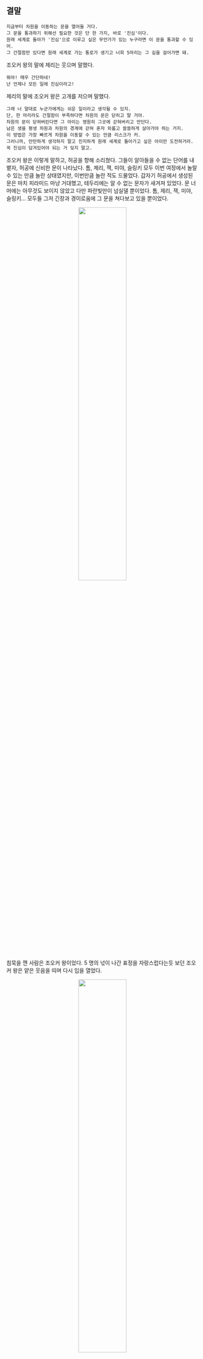 ## 결말

```
지금부터 차원을 이동하는 문을 열어둘 거다. 
그 문을 통과하기 위해선 필요한 것은 단 한 가지, 바로 '진심'이다.  
원래 세계로 돌아가 '진심'으로 이루고 싶은 무언가가 있는 누구라면 이 문을 통과할 수 있어.  
그 간절함만 있다면 원래 세계로 가는 통로가 생기고 너희 5마리는 그 길을 걸어가면 돼.  
```
조오커 왕의 말에 제리는 웃으며 말했다.
```
뭐야! 매우 간단하네!
난 언제나 모든 일에 진심이라고!
```
제리의 말에 조오커 왕은 고개를 저으며 말했다.
```
그래 너 말대로 누군가에게는 쉬운 일이라고 생각될 수 있지.
단, 한 마리라도 간절함이 부족하다면 차원의 문은 닫히고 말 거야. 
차원의 문이 닫혀버린다면 그 아이는 영원히 그곳에 갇혀버리고 만단다.
남은 생을 평생 차원과 차원의 경계에 갇혀 혼자 외롭고 쓸쓸하게 살아가야 하는 거지.
이 방법은 가장 빠르게 차원을 이동할 수 있는 만큼 리스크가 커.
그러니까, 만만하게 생각하지 말고 진지하게 원래 세계로 돌아가고 싶은 아이만 도전하거라. 꼭 진심이 담겨있어야 되는 거 잊지 말고.
```

조오커 왕은 이렇게 말하고, 허공을 향해 소리쳤다.
그들이 알아들을 수 없는 단어를 내뱉자, 허공에 신비한 문이 나타났다.
톰, 제리, 잭, 미야, 슬링키 모두 이번 여정에서 놀랄 수 있는 만큼 놀란 상태였지만, 이번만큼 놀란 적도 드물었다.
갑자기 허공에서 생성된 문은 마치 피라미드 마냥 거대했고, 테두리에는 알 수 없는 문자가 새겨져 있었다.
문 너머에는 아무것도 보이지 않았고 다만 파란빛만이 넘실댈 뿐이었다.
톰, 제리, 잭, 미야, 슬링키... 모두들 그저 긴장과 경이로움에 그 문을 쳐다보고 있을 뿐이었다.

<!-- 차원문 -->
<p align="center">
<img src="https://user-images.githubusercontent.com/74246766/100499627-73b14500-31ae-11eb-8509-6ff85754fb82.png" width="50%" height="50%">

침묵을 깬 사람은 조오커 왕이었다.
5 명의 넋이 나간 표정을 자랑스럽다는듯 보던 조오커 왕은 얕은 웃음을 띠며 다시 입을 열었다.

<!-- 미소를 짓는 조오커 왕 -->
<p align="center"> <img src="https://user-images.githubusercontent.com/74243880/100572828-cd824e00-3319-11eb-9896-f502cc88250b.jpg" width="50%" height="50%">
 
```
자, 누가 먼저 건널 텐가?
진심이 담긴 자 앞장서보거라!
```

모두 분위기에 압도되어 아무 말도 하지 못했다.
만일 실패한다면 다신 돌아갈 수 없으리...
거기에 피해는 자신뿐 아닌 친구들에게까지..
모두에게 불안함이 배가 되었다.


```
...
```
누구하나 섣불리 나서지 못했다.
그러자 제리가 먼저 침묵을 깨고 말을 하였다.

```
다들 갈 마음은 있는 거지?
원래 세계로 가고 싶은 거 맞지?
```

톰은 지금 당장이라도 돌아가고 싶었지만 두려움에 몸이 벌벌 떨리는 것은 어쩔 수가 없었다. 
혹여 차원문이 닫혀서 자신이 되돌아가지 못하거나 혹은 다른 아이들도 이곳에 남겨질까 봐 걱정되었다.
그건 다른 아이들도 마찬가지였다.

```
당연하지.. 하지만..
하지만... 너무 무서운걸...
```
톰은 걱정에 가득 찬 눈으로 말했다.
```
혹시 잘못되어 길이 닫히기라도 한다면...
너희에게까지 피해가 가잖아...
난... 어떻게 해야하지
```

톰의 말을 듣고 제리는 당당히 얘기했다. 

```
그거면 됐어!
난 내 마음에 확신이 있으니 내가 먼저 건널게.
문이 닫히지 않을 테니 얼른 따라 넘어와!
```

제리의 말을 듣고 톰은 생각했다.
톰에게 간절한 것은 바로 '집사들을 만나는 것' 그리고 '제리와 함께 원래 세계로 다시 돌아가는 것'이었다.
톰은 자신을 사랑해 줄 집사를 찾아 떠났지만, 몇 번의 고난과 역경을 헤쳐 나오면서 톰은 깨달았다.
집사들은 항상 자신을 아껴 주었고 자신은 이미 사랑받고 있었다는 것을...

톰은 소중한 친구 제리와 함께 자신의 집으로 돌아가고 싶었다.
이 차원의 문을 열고 길고 험난했던 여정의 마침표를 찍고 싶다는 생각이 간절했다.
이젠 더 이상 누군가를 다치게 하거나, 이별을 경험하고 싶지 않았다.

<!-- 함께 건너자고 제안하는 제리 -->
<p align="center"><img src="https://user-images.githubusercontent.com/74192997/100516365-bd0d8e80-31c6-11eb-9b2b-817dbf9b907f.jpg" width="50%" height="50%">

```
함께 건너자 톰.
우린 언제나 함께였잖아.
```

사실 제리도 불안했다. 하지만 자신의 마음에는 확신이 있었고 톰과 함께라면 무엇이든 할 수 있을 거란 믿음이 솟아났다.
불안해도 결국 이 모든 것은 톰과 제리가 함께했기 때문에 가능했던 것이라고 제리는 생각했다.
제리 역시 소중한 친구와 원래 세계로 돌아가고 싶은 마음이 간절했다.

```
그래. 같이 가자.
조오커 왕 감사합니다! 
```

톰과 제리는 떨리는 마음으로 심호흡을 한번 하고, 자신들의 간절함을 믿고 차원의 문을 건넜다.
톰과 제리의 간절함을 느낀 것인지 차원의 문은 닫히지 않았다.

```
오호, 저 친구들의 진심이 통했나 보구나.
다음에는 누가 건널 것이냐?
```

잭은 생각했다.
지금이야말로 자신의 진심을 미야에게 전달하고 보여줄 좋은 기회라는 것을...
그리고 이 기회를 놓치고 싶지 않다는 것을.

```
미야.. 우리 함께 건너지 않을래?
나는 너에게 진심으로 사과하고 싶어.
이걸 증명할 수 있는 유일한 방법은 저 문을 안전하게 통과하는 것이겠지..
내 진심이 너에게 전해지는 그 순간을 너와 함께하고 싶어.
```

잭은 떨리는 눈동자와 목소리로 미야에게 진심을 전달했다.
그 진심을 느낀 것인지 미야의 마음은 벅차올랐다.
그녀도 잭과 같은 마음이었기 때문이다.

<!--서로를 바라보는 잭과 미야-->
<p align="center"><img src="https://user-images.githubusercontent.com/74310760/100582911-50f96a80-332d-11eb-8119-527e1a5e9868.png" width="50%" height="50%">

잭의 말을 들은 조오커 왕도 잭의 진심을 듣고 흐뭇해하며 말했다.
```
그대의 마음도 참으로 진실한 것 같군!
이런 마음이라면 안심하고 문을 건널 수 있을 거야.
자 거기 고양이 아가씨 이 사내의 진심을 받아 주는 게 어떤가?
같이 문을 넘어가겠어?
```
 
 미야가 확신에 가득 찬 목소리로 말했다.
 
```
네! 물론이죠!
고마워, 잭. 용기를 내 진심을 말해주어서. 
그래. 우리 함께 문을 건너서 원래 세계로 돌아가자. 그리고 평생 함께하자!
```

**이 시각 제리와 함께 차원문을 탄 톰,** 

톰은 눈앞이 처음 대장 바퀴에게 설명을 듣고 넘어왔을 때처럼 아득해지는 것을 느꼈다.
이윽고 톰은 정신을 잃고, 처음 노을 너머 세계에 넘어올 때 봤던 긴 유리 터널에 혼자 남겨진 채로 깨어났다.
주위의 파란 불빛들은 빨려 들어갈 것만 같이 빠르게 움직였고 뛰어들고 싶을 만큼 아름다웠다. 
순간적으로 제정신을 찾은 톰은 파란 통로를 훑어보며 제리를 찾았다. 

<!-- 유리 터널에 혼자 남겨진 채로 깨어난 톰의 모습 -->
<p align="center"><img src="https://user-images.githubusercontent.com/74279917/100535462-87b38000-325c-11eb-9455-016dea160ab4.PNG" width="50%" height="50%">

```
으음...
헉! 뭐야! 제리! 어디 갔어! 제리!
설마 제리는 통과하지 못한 건가!! 안돼!!
```
소중한 친구를 또 잃게 된 줄 알았던 톰은 충격에 빠졌다. 쥐똥같은 눈물이 나왔다.
```
홀홀. 그런 게 아니란다 진정하거라 아가.
```

<!--차원의 문을 통과한 텀 앞에 나타난 할머니 -->
<p align="center"><img src="https://user-images.githubusercontent.com/74243880/100566260-ef270980-3308-11eb-8321-d319cdfc8f90.jpg" width="50%" height="50%">


톰의 뒤에서 귀에 익은 목소리가 들렸다.
톰이 화들짝 놀라 뒤를 돌아보자 톰에게 처음 복주머니를 걸어주었던 그 할머니가 평온한 얼굴로 서 계셨다.

```
허걱, 할머니! 여긴 어떻게 오신 거죠! 그보다 제리는요!
```
할머니는 애틋하다는 듯이 톰을 바라보며 걱정하지 말라고 말했다.
```
걱정하지 말아라. 네가 저 문을 열고 나가면 다시 제리와 함께 원래 세상에서 깨어나게 될 거야.
이젠 친구부터 걱정하다니 너희 사이가 더욱 돈독해졌나 보구나.
```
안도의 한숨을 내쉬며 톰이 대답했다.
```
휴 정말 다행이에요. 맞아요, 제리를 처음 다시 만났을 땐 반가운 감정이 제일 컸지만
이젠 제리는 그 무엇과도 바꿀 수 없는 소중한 친구예요.
다시는 제리를 잃지 않을 겁니다!
```
할머니는 그런 톰을 기특한 얼굴로 톰의 눈물을 닦아주며 말했다.
```
홀홀. 좋은 마음가짐이구나. 그럼 너의 주인들에 관한 생각은 이젠 어떠하니.
```

톰은 잠시 고개를 푹 숙였다, 의기소침한 얼굴로 대답했다.

<!-- 의기소침한 톰 -->
<p align="center">
<img src="https://user-images.githubusercontent.com/74254652/100537102-e252d900-3268-11eb-999f-b4a85658c1d0.png" width="50%" height="50%">

```
항상 곁에 있던 집사들이 너무 익숙해져서 제가 그 소중함을 잊었던 것 같아요.
저를 길거리 생활에서 구해준 것도, 평화로운 생활을 할 수 있게 해줬던 것도 집사들인데,
이기적으로 저만 생각하고 제 욕심대로만 살고 싶어 한 것 같아요.
```

할머니는 흐뭇한 표정으로 톰 앞에 쭈그려 앉아 톰을 지긋이 바라보며 말했다.

```
그럼 그럼. 인생의 소중한 교훈을 깨우쳤구나. 하고 싶은 것을 마음대로 하는 자유엔 언제나 책임이 따른단다.
소중하고 익숙한 것들엔 지루함이 따라오기 마련이지.
소중한 것들을 지루하다고 내팽개치면, 그 소중함의 크기를 뒤늦게야 후회하게 될 거야.
그걸 잘 느끼고 온 것 같아서 기쁘구나! 홀홀.
여행은 즐거웠니?
```
어느덧 자신의 상처가 사라진 것을 깨달은 톰이 말했다.
```
네! 물론 여행이 정말 힘들었고, 소중한 사람들이 많이 다치기도 했지만...
엇..? 이마에 제 상처가 사라졌어요!
```

```
모든 상처는 아물기 마련이란다. 아무는 시간이 다를 뿐이야.
너희 주인들도 너를 잠깐이나마 잃고 나서 너의 소중함을 다시 깨달았을 거야.
물론 너도 마찬가지고.
다만 이렇게 다시 일상으로 돌아간다고 해서 오늘의 기억을 잊으면 안 된단다.
상처는 아프지만, 그 상처를 보고 다시 다치지 않도록 해주는 게 그것의 역할인 게야.
오늘 네가 배운 소중한 교훈과 경험을 잊지 말고 살라는 뜻으로, 너에게도 흉터를 하나 남겨주마.
```


말이 끝나고 톰의 발바닥에 따끔한 기분이 들었다.
톰이 발바닥을 확인하자, 작은 구슬 모양의 문양이 새겨져 있었다.

<!-- 톰 발바닥의 구슬 문양 -->
<p align="center">
<img src="https://user-images.githubusercontent.com/74192997/100517503-41174480-31ce-11eb-8990-d0fd5c16eb7b.jpg" width="50%" height="50%">

```
제 발바닥에 문양이 생겼어요! 엇 그러고 보니 이 문양, 노을 너머 세계로 넘어오는 구슬에 있었던 것 같은데...
그보다 할머니는 어떻게 이런 걸 하시는 거죠? 여기엔 어떻게 계시ㄴ...
```

톰은 순간 놀라 눈이 땡그래졌다.

<!-- 톰이 놀라는 장면 -->
<p align="center">
<img src="https://user-images.githubusercontent.com/74240237/100572174-38cb2080-3318-11eb-82ec-fa7de4d1f3db.png" width="50%" height="50%">

```
홀홀. 이제야 눈치를 챈 거냐 아가?
그래 내가 바로 노을 너머 세계에서 소원을 이뤄준다는 마법사란다.
다만 나는 공짜로 소원을 들어주진 않아. 마법처럼 뿅 하고 얻은 소원은 소중히 생각하지 않지.
너의 소원은 다시 좋은 집사들과 행복한 생활을 하는 거였지.
나는 그런 소원이 이루어질 수 있도록 여정을 계획해 주는 것일 뿐이란다.
너희의 여정에서 보여준 모습이, 너희 스스로 소원을 이루도록 해준 게야.
이젠 집사들 곁으로 돌아가서 오늘을 잊지 말고 행복한 사람들과 행복하게 삶을 보내거라.
```

톰의 눈가에 그렁그렁 눈물이 맺혔다.
노을 너머 세계에서의 추억과 기억들이 떠올라서일까, 집사들 곁으로 돌아갈 수 있다는 생각에서였을까.
톰은 격하게 고개를 끄덕였다.

```
이제 헤어질 시간이구나. 이젠 다시 나를 볼 수 없을 게야.
살아가며 힘든 일이나 넘어서야 할 고난이 생기면, 마법사에게 소원을 비는 것이 아닌
네 곁에 있는 소중한 사람들과 함께 헤쳐나가거라.
그럼 작별이다. 홀홀.
잘 지내거라 아가.
```

할머니가 말을 마치자마자 갑자기 통로의 원래 세계로 가는 문이 열리며, 톰의 몸이 끌려들어 간다.
파란 아름다운 불빛들 사이로 톰의 몸이 빨려들어갔다. 
```
감사합니다. 할머님!! 할머니도 행복하세요!!
```
<!-- 할머니와 작별인사 하는 톰 -->
<p align="center">
<img src="https://user-images.githubusercontent.com/60423885/100548562-9deb2b80-32b0-11eb-8f75-5645ae73c192.jpeg" width="50%" height="50%">

톰은 이윽고 충격과 함께 정신을 잃었다.
톰이 눈을 떴을 땐 제리와 노을 너머 세계로 갔던 그 골목길에, 제리의 손을 잡고 누워있는 자신을 발견했다.

```
제리... 제리!! 일어나봐!!
```

톰은 벌떡 일어나 제리를 흔들어 깨웠다. 
하지만 제리는 일어나지 못했다.
```
충격이 너무 심했나?
일어나질 못하네.
어쩔 수 없지..
```
톰은 미안한 마음으로 제리의 뺨을 약하게 때렸다.

```
음... 톰? 무슨 일이야... 아주 달콤한 꿈을 꾸고 있었다고.
```
```
우리 돌아왔어! 돌아왔다구!
```

제리는 주변을 둘러보고 다시 톰을 쳐다보았다. 톰과 제리는 서로를 향해 미소를 지었다. 
그들은 그들의 최종 목적지를 서로 말을 하지 않아도 알고 있었다.

```
이제... 갈까? 우리가 있어야 할 곳.
```

제리는 톰의 말에 끄덕이며 말했다.

```
그래, 톰!
```

그들은 터벅터벅 그들이 돌아가야 할 곳으로 걸어가기 시작했다.
그리고 그들이 누워있던 자리에는 반짝반짝한 고양이의 발자국이 남아있었다.
<!-- 집으로 돌아가는 톰과 제리와 남은 발바닥 자국 -->
<p align="center"><img src="https://user-images.githubusercontent.com/74340048/100541291-3ae49f00-3286-11eb-9b33-c7cbf5ce547b.jpg" width="50%" height="50%">
 
톰과 제리는 집으로 가는 길에 이런저런 얘기를 했다. 그동안 있었던 일, 그 사이에 바뀐 길거리, 친구들... 
톰은 집사들을 다시 볼 수 있다는 생각에 설레기도 하면서 긴장되기도 했다. 마치 집사들이 처음에 톰을 집으로 데려왔을 때와 같은 기분이었다.                                 
그렇게 제리와 함께 집 앞에 도착했다. 그 순간 톰은 너무나 기뻤지만 한편으로는 가족들이 정말 자신을 기다리고 있을지 걱정도 조금 되었다. 
망설이는듯한 톰을 본 제리는 말했다.

```
톰, 걱정하지 말고 어서 문을 두드려봐! 분명 가족들은 널 기다리고 있을거야.
```

제리의 말을 들은 톰은 용기 내서 집 앞에서 '야옹'하고 소리를 냈다.
엄마 집사가 황급히 문을 열었다.

```
어머, 톰!!! 어디 갔었어..!
톰, 너를 찾으려고 이곳 저곳 안돌아다닌 곳이 없어..
너를 찾기 위해 우리가 전단지도 붙이고 얼마나 많은 노력을 했는데...
이렇게 돌아와줘서 고마워, 무사해서 다행이야 톰..
```
엄마 집사는 놀람과 그리움이 담긴 눈빛으로 말했다.
소리를 듣고 첫째 딸 집사가 뛰쳐나왔다.
```
톰? 톰이 돌아왔어?
```
어떻게 지내다 온 건지, 흙먼지투성이가 돼선 멀뚱멀뚱 서 있는 톰의 모습에 웃음이 났다.
그러다 금세 첫째 딸 집사의 눈이 촉촉해졌다.
```
얼마나 찾았다고..
빨리 이리 와, 배고프겠다. 밥 먹자, 너가 좋아하던 간식들도 왕창줄게. 
```
```
근데 이 쥐는 뭐니??
```

제리를 본 적이 없던 엄마 집사는 제리를 몰래 들어오려던 길거리 생쥐인 줄 알고 내쫓으려 하였다.

```
어서 나가!
```

톰은 집사 가족들이 제리를 모른다는 사실을 망각하고 있었다.
제리와 같이 집을 들어가고 싶다는 것을 어필하기 위해 필사적으로 발을 내밀며
제리 앞을 지켰다.
그걸 지켜보던 첫째 딸 집사는 톰의 의도를 눈치채고 말했다.
```
엄마, 그 생쥐 톰 친구인 것 같은데 들여보내요!!
```
결국 톰과 제리는 집으로 들어갈 수 있었다.
```
집사들은 정말로 나를 기다리고 있었구나..
```
오랜만에 느껴본 가족의 소중함이었다.
 

**톰과 제리가 무사히 돌아간 뒤,** 
미야와 함께 문을 통과한 잭 또한 마법사 할머니를 마주쳤다. 

```
홀홀 너도 앞선 톰과 제리같이 테스트를 통과한 모양이구나.
잭은 어떤 교훈을 얻었니?
```
```
할머니는 그때 나와 미야에게 구슬을 준 그 할머니..??
```
잭은 깜짝 놀라며 할머니를 쳐다보았다.
```
그래 내가 너와 미야에게 노을 너머의 세계로 올 수 있게 했지.
하지만 긴 모험 끝에 지쳐 헤어진 너네를 두고 보는 게 마음에 걸렸단다.
매우 안타까웠지만 내가 할 수 있는 거라곤 기다리는 것뿐이었지.
```
한숨을 쉬며 할머니가 말했다. 그리고 곧 안심한 듯한 표정을 짓는다.
```
걱정해 주셔서 감사해요. 
힘든 시간을 겪었지만, 저와 미야는 서로의 진심을 깨닫고 더욱 사랑하게 됐어요!
```
잭은 할머니에게 고마워하며 자신이 깨달은 바를 말했다.
```
네, 맞아요. 저와 잭은 서로에게 상처를 받고 떨어진 적도 있었지만 이제는 달라요.
예전처럼 서로를 믿고 의지하고 사랑해요!
```
미야 또한 할머니에게 감사를 표했다.
```
너희들이 서로의 진심을 깨달은 것 같아 기쁘구나.
어서 원래의 세계로 돌아가렴. 여기에 더 머물러봤자 좋을 것이 없을 것 같구나.
멀리서 지켜보며 응원하마. 홀홀.
```
```
감사합니다 할머님!
앞으로는 서로를 배신하지 않고 잘 살게요!
```
잭과 미야는 톰과 제리와 같이 원래의 세계로 가는 문이 갑자기 열리며 스르륵 눈이 감겼다.
이윽고 먼저 깨어난 잭이 미야를 일으키며 깨웠고, 둘은 서로의 진심을 확인하고 기뻐했다.


```
미야... 다시 한번 사과할게. 
난 너에게 항상 진심이었어. 기회를 줘서 고마워.
```
```
아니야 잭. 나도 미안해 우리 이제 잘 살아보자!
```
원래 세계로 돌아온 잭과 미야는 다시 한번 서로의 사랑을 확인하며 그들의 옛 보금자리로 돌아갔다. 


한편, 톰과 제리, 잭과 미야가 문을 통과한 뒤 닫히지 않는 차원의 문을 보고 슬링키는 걱정이 되었다.

```
고양이 녀석들과 쥐는 잘 통과했나 보군..
에잉 쯧. 나만 남겨졌네..
그래도 다행이야 문이 닫히지 않고 아무도 갇히지 않아서..
```
슬링키는 남겨진 자신의 모습을 한탄스러웠지만, 먼저 통과한 이들이 무사하자 안도감이 들었다.
하지만 자신의 진심이 통할까 확신이 서지 않았던 슬링키는 시간이 걸리더라도 돌아가는 길을 택했다.

```
앞선 놈들은 자신의 짝과 건넜지만, 나는 혼자 건너야 해.
자신이 없으니 그냥 돌아가겠어.
조오커 왕 차원의 문을 닫아도 되네.
```
마지막으로 남은 녀석이 가지 않겠다고 하자 조오커왕은 놀랬다.
```
아니, 큰 고비를 넘기고 너 혼자 남았는데 왜 지나가지 않겠다는 말이냐.
```
```
저들을 좋아하고 원래 세계로 돌아가고 싶지만,
만약에 갇히게 되면 난 홀로 지내야 하잖아, 그럴 바엔 시간이 걸리더라도 돌아가겠어!
```
슬링키의 말을 들은 조오커왕은 깊은 고민에 빠졌다.
오 분 뒤, 조오커 왕은 큰 결심을 한 듯 슬링키에게 용기를 줬다.
```
자네를 특별히 응원하고 싶은 건 아니지만, 자네는 꽤 진심이야.
차원의 문이 닫히지 않은 걸 보고, 자신이 아닌 앞선 아이들을 먼저 생각했잖아?
그건 자네가 이미 저들에게 정이 많이 들었다는 말이지.
어때, 통과해 보겠나?
```
차원의 문을 직접 열어준 조오커 왕이 저렇게 말하니 슬링키는 자신의 진심을 믿기 시작했다.
슬링키는 곧 결심을 한 듯 차원의 문으로 뛰어 들어갔다.

슬링키까지 모두 떠난 노을 너머의 세계, 조오커 왕은 그들을 모두 보내고 잠시 문을 바라보았다.
```
후.. 문이 닫히지 않은걸 보니 방금의 개까지 모두 무사히 제자리로 돌아간 것 같군!
그대들의 진심에 경의를 표하지.
그 아름다운 마음과 진심 앞으로도 변함이 없길 바라네.
```
조오커 왕은 혼잣말을 마치고 곧 차원의 문을 닫았다.
```
오랜만에 문을 열었더니 피곤하군 들어가서 쉬어야겠어~
```

그리고 슬링키는 할머니를 만나 교훈을 들은 뒤 원래의 세계로 무사히 도착할 수 있었다.

```
정말 착한 친구들이었구만, 그래...
```
할머니는 서서히 닫히는 차원의 문을 보면서 애틋하게 말했다.

그렇게 톰의 가출 사건이 하루만에 마무리 되었다.
노을 너머의 세계와 원래 세계의 시간 흐름이 달랐기 때문에 하루가 채 지나지 않은 것이다.
드디어 톰, 제리, 미야, 잭 그리고 슬링키의 모험이 마침표를 찍었다.
다음날이 시작되는 것을 알리듯 떠오르는 태양을 뒤로한 채 모두 피곤한 몸을 이끌고 자신의 보금자리로 돌아갔다.
참 길었던 하루라고 생각하며 모두 행복한 미소를 지으며 잠이 들었다.
그렇게 누군가에겐 특별한, 누군가에겐 평범한 하루가 흘러갔다...


**몇 개월 후, 2020년 겨울,** 창밖의 세상은 새하얗게 변했다.
길가에는 눈들이 수북이 내려앉았고, 사람들이 눈을 밟을 때마다 '뽀드득' 소리가 났다.
길가엔 연말을 맞아 캐롤이 울려 퍼지고, 온갖 화려한 트리와 장식이 걸려있다.

예전의 톰은 눈 오는 날을 별로 좋아하지 않았다. 
어린 집사가 왜 첫눈 오는 날을 달력에 표시까지 하며 기다리는지 이해가 안 됐다. 한편으로는 혀를 끌끌 찼다.

<!-- 첫눈 온 날이 표시된 달력을 보며 혀를 차는 톰 -->
<p align="center"><img src="https://user-images.githubusercontent.com/74192997/100519039-b9830300-31d8-11eb-8f14-cf3232cde47c.jpg" width="50%" height="50%">

```
대체 차갑고 미끄러운 눈을 왜 좋아하는 거지?
황금 같은 주말 아침부터 나가서 놀다니...
```

톰은 집사가 나간 거리를 창밖으로 내다보았다.
서로에게 눈을 던지고 노는 아이들, 눈길에 미끄러진 친구를 깔깔 웃으며 놀리는 학생들을 보면 인간의 마음이 이해되는 것 같기도 했다. 
톰은 눈이 세상을 하얀 도화지로 만든다고 생각했다. 톰은 머릿속으로 그 하얀 도화지 위를 뛰어다니는 인간들과 자신의 모습을 그렸다. 
상상만 해도 행복한 것인지 톰의 얼굴에는 웃음이 가득했다. 기분 좋은 상상을 끝낸 뒤 톰은 다시 창밖의 사람들을 바라보았다. 

```
다들 행복해 보여.
```

내리는 눈을 맞으며 사람들을 행복해 보였다. 그리고 톰도 이제 그 행복이 무엇인지 알았다.
그동안 많은 일을 겪은 톰은 현재 자신에게 주어진 것들이 매우 고맙다는 것을 느꼈다.
집사들의 무관심으로 인한 일탈은 매우 고달프고 힘들었지만, 사실 집사들은 자신을 잘 챙겨주고 항상 생각하고 있다는 것을 깨달은 것이다.
그리고 소중한 친구와의 우정도 돈독히 쌓았다.

```
근데 눈이 진짜 많이 왔네.
```
그렇게 소복이 내린 눈은 온 세상을 감싸 안았다.
상처받았던 이들에게 위안을, 잊고 싶었던 기억엔 마침표를, 사랑하는 사람들에겐 즐거운 시간을 선물한다.
거리를 내려다보니 적막했던 거리는 따듯한 눈으로 감싸져 포근해 보인다. 
평소와 달리 하하 호호 마을 사람들의 이야기 소리로 채워진 거리. 
반짝이는 트리의 전구와 전구 옆 빨간 양말의 징글벨 합창은 귓바퀴에서 계속 맴돌며 톰을 신나게 했다.
오늘은 평소와 다르게 뭔가 색다른 하루가 시작되는 듯하다. 사실, 요즘 톰에겐 하루하루가 색다르고 소중했다.
따뜻한 방바닥, 포근한 쿠션, 반짝거리는 불빛.

<!-- 크리스마스 장식 -->
<p align="center">
<img src="https://images.iskysoft.com/images/christmas-2015/images/christmas-wallpapers-05.png" width="50%" height="50%">

거실 한편에 크리스마스트리가 반짝거리고 있었고, 톰은 호기심에 트리에 걸린 장식을 툭툭 친다.
트리에 걸린 장식이 흔들렸고, 톰은 눈을 반짝이며 흔들리는 장식을 바라본다.
톰의 집사들은 그런 톰을 따뜻한 눈빛으로 보며 웃음을 짓는다.
그러다 톰을 안아 들고 소파에 앉아 살며시 쓰다듬는다.
벽난로에서 전해지는 따뜻한 온도, 그리고 부드러운 손길에 톰은 슬며시 눈이 무거워진다.
너무나 편안하고 평화로웠다.
모든 것이 원래대로 돌아간 듯 보였다. 아니 원래보다 더욱 가득 차 보인다.

<!-- 소파에 앉아있는 고양이 -->
<p align="center">
<img src="https://user-images.githubusercontent.com/74239275/100250145-b097f480-2f80-11eb-8978-783565a47a63.jpg" width="50%" height="50%">

톰과의 사소한 일상이 소중한 것은 집사에게도 마찬가지였다.
톰이 오랜 시간 집을 떠나 있는 동안 많은 후회와 반성을 했었다.
처음 톰이 사라진 걸 알았을 때 심장이 발끝으로 내려앉는 기분이었다.
심지어 언제 집을 나간 지도 모르는 스스로가 한심하기까지 했다.
그 후, 톰의 행방을 이웃들에게 묻고 다녔지만 큰 수확은 없었다.
톰을 찾는 전단지를 돌리며 그들은 다시 생각하게 되었다.
톰에게 너무 소홀했었다고. 그리고 톰이 돌아온다면 다시는 톰의 소중함을 잊지 않겠다고.
톰 또한 가족이라는 것을 뼈저리게 실감하는 순간이었다.
다행히 톰은 친구 제리와 함께 집에 돌아와 주었고 예전처럼 톰과 평범한 일상을 보낼 수 있어 모두가 더할 나위 없이 행복하다.

<!-- 톰 앞에 놓인 따뜻한 우유 -->
<p align="center">
<img src="https://user-images.githubusercontent.com/63641939/100498587-9d666e00-31a6-11eb-85c7-6b9d6a01417f.jpg" width="50%" height="50%">

톰 앞으로 놓이는 따뜻한 우유. 
이 우유는 톰과 집사 모두에게 특별하다. 
자매 집사들이 고생했을 톰을 위해 서로의 용돈을 모아 산 고양이용 우유이기 때문이다.
톰의 일탈 전에는 우유는 고사하고 물조차도 깜빡 잊어먹던 집사였지만, 이제는 톰을 위해 자신의 용돈도 덥석 낼 수 있게 되었다.
그런 집사들의 변화가 톰에게는 꽤 만족스러웠다. 가족으로 인정받는 기분이었다.
이제 모두 톰에게 따듯하고 애정을 담아 이야기한다.
다 같이 포근한, 가족 같은 분위기란 이런 것인가 하고 느낀 톰이다.

```
톰! 이제 우리 영원히 같이 있자!
```

자매 집사의 말에 톰은 고양이 얼굴로 선하게 미소를 지었다.
톰의 미소를 알아차린 듯 자매 집사도 방긋 웃으며 톰을 쓰다듬어 주었다. 
만족스럽다는 듯 집사를 향해 몸을 더욱 웅크렸다.
평소보다 더 따듯한 손길.
톰은 연기가 몽글몽글 올라가다 종래엔 사라지는 광경을 관찰하며 우유가 식기를 기다렸다.
기분 좋은 고소한 향기가 톰의 콧속으로 들어왔다.
연기가 사라지듯 톰의 근심 걱정도 없어지는 것 같았다.
톰은 무언가 후련한 표정으로 조금 식은 우유에 입을 댔다.

<!--우유를 먹는 톰 -->
<p align="center">
<img src="https://user-images.githubusercontent.com/74254652/100442073-cc1f0e80-30ea-11eb-9c63-a87909aa6e5b.png" width="50%" height="50%">

```
음... 오랜만에 마시니까 역시 맛있어! 따뜻한 우유가 최고야...!
역시 집 나가면 고양이 고생이라니까 집이 최고야...
```

우유를 음미하면서 톰은 정말 행복하다고 생각했다.
우유는 언제나 그랬듯이 맛있었다.
하지만 많은 경험을 통해 톰은 성장하였다. 우유는 똑같이 맛있지만, 전보다 더욱 특별하게 느껴지는 맛이었다.
톰은 또 다른 음식이 생각났다. 바로 참치캔이다.
오랜만에 자신이 좋아했던 우유를 음미한 톰은 가장 좋아하는 음식인 참치캔도 먹고 싶어졌다.
밖에서 생활할 때 제일 그리워하던 참치캔이었다.

<!-- 참치캔을 생각하는 고양이 톰 -->
<p align="center">
<img src="https://user-images.githubusercontent.com/74491255/100370521-c1606d00-3049-11eb-94a3-61152b5e90f3.png" width="50%" height="50%">

```
집사 그 참치캔은.. 없나..? 못 먹은 지 꽤 된 것 같은데...
```

톰은 집안을 이리저리 둘러보며 참치캔이 있을 만한 곳을 찾아보았다. 
참치캔을 찾아 선반 아래로 향했다. 
그곳엔 아무것도 없었다. 
이번엔 부엌으로 갔다. 
부엌에 조리대 밑 서랍에는 무언가 있을 듯하였다.
누르면 덜컥 열리는 조리대를 향해 힘껏 밀었다.
그곳엔 양념통만이 가득했다.
보이지 않는 참치캔에 집사 근처를 돌면서 참치캔을 먹고 싶단 신호를 보냈다.
그에 막내 집사는 아쉬운 표정을 지으며 말했다.

```
톰... 참치캔이 먹고 싶은 거야? 
넌 참치캔이 먹고 싶을 때마다 내 다리 근처에서 맴돌았지...
내가 매번 너에게 참치캔을 주는 담당이었으니까.
미안... 이번에 언니랑 고양이용 우유 산다고 용돈을 다 써버렸어..!
꼭 다음 달엔 정말 맛있는 참치캔을 사줄게!!! 
```

참치캔이 다 떨어져 조금은 아쉬웠지만, 막내 집사의 약속과 따뜻한 말에 톰의 마음은 따뜻해졌다. 
우유만으로도 만족했어, 내게 약속해 줘서 고맙다는 마음을 전하기 위해 톰은 막내 집사의 다리에 머리를 비볐다.
긴 여정을 다녀오는 동안 톰은 제대로 된 식사를 즐기지 못하였다.
집에서 편하게 식사를 해결할 때에는 일상이 마냥 지루하기만 하였다.
하지만 바깥세상을 구경하고 여러 친구를 만나고 오니 이런 일상도 소중하다는 것을 깨달았다.
가족과 함께하는 시간이 가장 따뜻했다.

톰은 따뜻한 우유를 즐기며 몸이 노곤해지는 것을 즐기고 있다.
일탈부터 노을 너머 세계의 여정까지 모든 것이 먼 과거같이 느껴졌다. 
아니, 남의 일 같이 느껴졌다는 표현이 더 맞을 수도 있겠다.

<!-- 따뜻한 우유 -->
<p align="center"><img src="https://cdn.pixabay.com/photo/2017/08/06/17/41/milk-2594538_960_720.jpg" width="50%" height="50%">

집사들은 제리에게도 먹이를 챙겨주었다.
톰이 제리와 함께 집에 돌아온 날부터 제리도 한 가족이나 다름없었다. 
밖에 잘 돌아다니긴 하지만 배가 고프거나 날이 어두워지면 언제나 집으로 돌아왔다.
가족들은 그런 제리에게 맛있는 먹이를 챙겨주고 따뜻한 잠자리를 제공해 주었다. 
제리 역시 그런 가족들에게 너무 고마웠고, 무엇보다 톰과 계속해서 가까이 제일 친한 사이로 지낼 수 있다는 것이 기뻤다. 
그렇게 노을 세계에 다녀온 후 톰과 제리의 일상은 잔잔한 호수처럼 평화로웠다. 

<!-- 평화롭게 휴식을 취하는 톰 사진 -->
<p align="center"><img src="https://user-images.githubusercontent.com/74243243/100491236-5ad07180-3165-11eb-8882-1ed31a583fa1.jpg" width="50%" height="50%">

집사는 일터에 휴가를 냈는지 부쩍 톰이랑 있는 시간이 늘었다.
전에는 자주 들을 수 없던 톰의 이름을 부르는 소리도 자주 들려왔고, 톰이 그루밍하는 횟수가 눈에 띄게 줄 정도로 빗질도 자주 해주었다.

<!-- 톰과 놀아주는 집사의 모습 -->
<p align="center"><img src="https://cdn.pixabay.com/photo/2017/11/11/17/48/animals-2939754_960_720.jpg" width="50%" height="50%">

```
뭔가 다시 옛날로 돌아간 것 같아서 좋아... 지금, 이 순간이 영원했으면 좋겠다...
```

행복해 보이는 톰의 눈에 택배 상자들이 들어왔다.
톰은 상자들 가까이 가 집사를 보면서 상자를 툭툭 쳤다.

```
톰!! 너 어떻게 알았어??
이거 다 네 거야!!!
이번 크리스마스 선물은 옷인데 네가 입으면 엄청 이쁠걸!!!!
```

그제야 박스의 표면에 그려진 고양이용 옷들이 보였다.

<!-- 박스의 표면에 그려진 고양이용 옷 -->
<p align="center"><img src="https://user-images.githubusercontent.com/74303668/100537565-f3054e00-326c-11eb-81c6-059498fb24bf.jpg" width="50%" height="50%">

```
아... 안돼!!! 

선물이라고 하더니..!
```
톰은 뭔가를 입는 것을 좋아하지 않았다.
예전에 길고양이 생활을 해왔기 때문일까, 몸 위에 무언가 걸치는 것이 너무 어색했다.
하지만, 집사는 톰에게 예쁜 옷을 입히는 것을 좋아했다.
톰은 집사가 옷을 사 올 때마다 싫어하는 티를 냈지만, 집사는 아랑곳하지 않고 톰에게 옷을 입히곤 했다.
집사는 가위를 가져와 상자 위의 테이프를 뜯기 시작했다.
```
조금만 기다려~. 금방 옷 입혀줄게.
```

톰은 숨을 곳을 찾기 위해 머리를 굴리기 시작했다.
```
거기면 될 거야!
```
톰은 집사의 침대 밑을 향해 달렸다.

<!-- 집사의 침대 밑을 향해 달리는 톰 -->
<p align="center"><img src="https://user-images.githubusercontent.com/74303668/100544126-f7466100-3296-11eb-9532-1c6dd33afa6f.jpg" width="50%" height="50%">

도망치는 톰을 보며 집사가 톰을 불렀다.
```
톰 어디 가는 거야!

옷 입어봐야지!!!
```
집사의 방에 들어가던 참에 또 다른 집사가 톰을 낚아챘다.
```
어머 톰~

어딜 그렇게 바쁘게 달려가니~?
```
집사가 도망치는 톰을 예상했다는 듯 비장의 무기를 꺼냈다.
바둥거리는 톰을 놓치지 않게 꼭 잡자 집사는 선물 상자 하나를 열었다.
```
톰! 이게 뭔지 알아?
크리스마스 기념으로 특별히 돈을 모아산거야~
냄새 맡아봐 얼른!!
```
집사의 품에서 바둥거리던 톰은 이내 균형을 잡고 편안하게 집사의 품에 자리잡았다.
그리고 집사가 들이미는 상자안을 들여보았다.
```
킁킁..킁킁~ 
응? 이게 뭐지? 기분이 좋아지는데?
이거 노을 너머 세계에서도 맡아본 향인데?
```
그것은 바로 캣닢이었다. 
이미 노을너머의 세계에서 정신이 혼미해질 정도로 맡았던 캣닢의 향을 기억하며 정신없이 캣닢향을 맡았다.
너무 좋은 나머지 집사의 품에서 벗어나 상자안으로 들어가 그루밍을 하였다.
```
톰! 캣닢 좋지?
너무 좋아해서 다행이다.
```
톰이 캣닢에 정신팔려 자신에게 다가오는 집사의 손을 미쳐 발견하지 못했다.
집사는 능숙하게 톰을 다시 낚아채 산타옷을 입혔다.
톰은 자신이 모르는 새에 산타옷이 입혀졌다.
뒤늦게 정신을 차린 톰은 아차 싶었지만 생각외로 산타옷이 마음에 들었다.

<!-- 산타 옷이 입혀진 톰 -->
<p align="center"><img src="https://o.remove.bg/uploads/7b8e3e2b-3228-4e4d-85c4-761388312c5a/%EC%82%B0%ED%83%80%EA%B3%A0%EC%96%91%EC%9D%B4.png" width="50%" height="50%">

톰은 따뜻하고 편한 산타 옷을 입고 몇 번 걸어보기도 하고 소파에 배를 드러내고 눕기도 했다.
창밖으로 보이는 일출.
어느새 환한 햇빛이 어두운 골목길부터 따뜻한 톰의 집까지 비추려 하고 있다.
조금만 지나면 제리도 잠에서 깰 터였다.
사실 겨울이 되고 제리가 밖에서 먹이를 구하는 것이 어려워지자 톰이 선심을 써 파티를 개최하기로 했다.
바로 오늘이 그날이다.
톰은 최대한 멋지게, 예쁘게 보이기 위해 일찍 일어나 세수를 하는 중이었다.
먹을 것은 이미 잔뜩 준비해두었다. 
집사들이 무사히 집으로 돌아온 톰을 위해 건넸던 간식을 그의 아지트에 모아둔 것이다. 
문득 집을 나가기 전 나에게 관심을 주지 않던 집사에게 잘 보이기 위해 세수했을 때가 떠오른다.
톰은 그때의 기억이 조금씩 떠오르려 하자 고개를 절레절레 저었다. 이제는 모두 과거의 일이다.

```
이제는 그때와 달라..! 나도 엄연한 가족이라고..!
오랜만에 선글라스나 껴볼까~?
```

<!-- 선글라스를 낀 톰 -->
<p align="center"><img src="https://user-images.githubusercontent.com/61783968/100484305-32358100-313f-11eb-9c47-713f7c54d394.jpg" width="50%" height="50%">

```
오 좀 괜찮은 거 같은데? 아직 죽지 않았어! 톰~~
```

톰은 거울을 보며 만족스럽다는 듯 미소를 지었다. 

```
그나저나 제리는 뭐 하고 있지? 빨리 가봐야겠다.
```

그때 저 멀리서 제리가 총총걸음으로 달려온다.
톰을 발견한 제리는 환하게 웃으며 달려온다. 
햇빛과 함께 그 모습이 반짝반짝 빛나는 것 같았다.
제리도 파티 때문에 신경을 쓴 것인지 예쁜 넥타이를 매고 있었다. 

```
톰! 내가 좀 늦었지?? 이것저것 좀 준비하느라~~히히 어때??
```

<!-- 넥타이를 맨 제리의 모습 -->
<p align="center">
<img src="https://i.esdrop.com/d/ae3uowwHWB.jpg" width="25%" height="25%">
 
```
제리 오늘 좀 귀여운데? 신경 좀 썼나 보네~~
```

```
네 선글라스도 너무 멋진걸~?
```

톰은 오늘따라 제리가 더욱더 귀엽게 느껴진다.
이러한 제리의 모습이 오랜만이었기에 계속해서 제리를 쳐다보았다. 

```
톰! 뭐해??
우리 오늘 파티하는 날인 거 알지??
나 그만 쳐다보고 빨리 파티를 시작하자!
```

톰은 당연하다는 듯이 제리에게 말했다.

```
당연히 알지~ 내가 우리 파티를 위해 맛있는 것도 잔뜩 준비해 놨다고! 기대해도 좋을 거야~!
오늘 뭐 하고 놀까??
```
톰은 행복이 가득 찬 얼굴로 추억을 회상하며 대답했다.
<!-- 행복가득한 상상을 하는 톰 -->
<p align="center"><img src="https://postfiles.pstatic.net/MjAyMDExMzBfMjM0/MDAxNjA2NzE2NDQxOTE1.McH3JjHI8av_xVyp_1Rj1plbsxnndTid7CA2euDr_50g.bsj2gJpqIAqDHA9Jyh9eFg93UjJFfeEtXu4IieeIrFog.JPEG.hanariyoung/%EA%B8%B0%EB%BB%90%ED%95%98%EB%8A%94_%ED%86%B0.jpg?type=w966" width="50%" height="50%">
 
 
```
우리 오랜만에 예전처럼 놀아볼까?
기억나? 그때 우리 진짜 재미있게 놀았었는데..
그땐 너와 나 티격태격하며 엄청 싸웠지만 정말 행복했었던 것 같아..
그때가 그립다..
```
제리가 톰의 혼잣말을 자르며 빠르게 질문했다.
```
근대 톰, 이번 파티에 잭은 초대하지 않은 거야?
```

```
아니, 초대는 했지, 미야한테도 전해달라고 말했어. 하지만 일이 있어 좀 늦는다고 했어.
```

```
둘이 데이트하느라 늦는 거 아니야? 하하
```

톰은 아직 마음 한편에 미야에 대한 마음이 있어 내심 불편하였지만, 같이 웃었다.

```
그래, 데이트하느라 늦는 것 같네, 하하
```

제리가 씩 웃으며 말했다.

```
이렇게 너랑 집사들이랑 한집에 있으니까 옛날 생각이 많이 나, 톰. 
잭과 미야를 기다리는 동안 오랜만에 내기하는 건 어때?
```

제리가 톰에게 내기를 제안했다.
제리와 톰은 옛날부터 수많은 내기를 즐겨 했었다.
승리의 여신은 매번 제리의 손을 들어주었지만, 그럼에도 톰은 제리와 하는 내기가 너무나 즐거웠다. 

```
옛날에 했던 술래잡기를 하는 거야, 이긴 사람 소원 들어주기!
```

```
좋아, 하지만 예전처럼 봐주지 않을 거야!
너도 온 힘을 다 쏟아야 할 거라고~!
```

술래잡기의 술래는 톰, 도망가는 사람은 제리였다.
항상 톰이 봐주기 때문에 제리가 이기곤 했지만, 이번엔 톰도 제대로 하려는 듯하다.

```
먼저 도망가. 30초 동안 숫자 센다~
```

<!-- 숫자 세는 톰과 도망가는 제리 -->
<p align="center"><img src="https://user-images.githubusercontent.com/74265263/100285919-1a31f600-2fb5-11eb-8464-3b00710fc8bc.jpg" width="50%" height="50%">

제리가 도망갔고, 톰은 제리를 쫓으려 출발하며 생각했다.

```
흠.. 이 기분 되게 오랜만이네..
```

톰은 집을 나가는 일탈을 저질렀을 때의 자신이 생각했다.
슬퍼하던 자신의 기분을 풀어주기 위해 내기를 제안했던 제리의 모습이 떠올랐다.

```
그때의 제리는 참 고마웠지...
```

그때 톰의 곁에 제리가 없었더라면 의지할 곳이 없던 톰은 이렇게 많은 시련을 견뎌낼 새 없이 무너져버렸을 거다. 
제리는 톰에게 정말 소중한 존재임을 톰은 다시금 느낄 수 있었다.
수많은 생각이 톰의 마음속에 비집고 들어와서 그런 걸까. 
봐주지 않겠다던 방금 전의 말과는 다르게 톰은 약간의 미소를 얼굴에 머금은 채 천천히 제리를 쫓았다. 
아마 톰은 그때와 다르게 그저 즐기기 위한 내기를 하는 지금의 상황이 그리웠었던 것 같다.
당연했던 일상이 당연하지 않게 느껴지는 순간이었다.
그간 있었던 일들은 톰을 성숙하게 만들었다. 

```
그동안 이런 일상을 소중하게 생각하지 않았어.
앞으로는 하루하루를 소중하게 생각할 거야!
그나저나 제리 어디 갔지??!
```

그때 제리가 소파 아래에서 소리쳤다.

<!-- 소파 밑에서 소리치는 제리의 모습 -->
<p align="center"><img src="https://user-images.githubusercontent.com/63641939/100514442-28039900-31b8-11eb-98cb-42b769b7e893.jpg" width="60%" height="60%">

```
톰! 뭐해? 안 잡을 거야?!
그렇게 여유 부리면 내가 이기는 건 뻔한 결과가 될 거라고~!
```

톰은 소파 앞에 엎드려 소파 밑으로 앞발을 휘저었다.
물론 고양이인 톰은 소파 밑으로 충분히 들어갈 수 있었다.
하지만 제리와의 술래잡기를 더 오래 즐기고 싶었다.
이러한 사실을 모르는 제리는 소파 아래에서 웃긴 표정을 지으며 톰을 약 올렸다.

```
이런 이런, 이번에도 내 승리인가? 내기는 이쯤에서 결말을 맺는 건 어때, 톰?
```

```
바보~ 내가 못 들어가는 줄 알았지??
```

톰은 제리를 따라 소파 밑으로 들어갔다.

```
우왁!
```

예상치 못한 전개에 제리는 눈이 휘둥그레졌다. 
톰은 그런 제리의 반응을 보자 내기에 대한 의욕이 점점 더 불타오르는 것 같았다. 
둘의 천진난만한 웃음소리가 온 집안에 울려 퍼졌다. 

<!-- 소파에 앉아있는 고양이 -->
<p align="center">
<img src="https://user-images.githubusercontent.com/74239275/100304970-554b1e00-2fe3-11eb-8793-40e00fefd3c2.jpg" width="50%" height="50%">

제리는 톰을 피해 소파 아래에서 이리저리 도망쳤다.
그런 제리를 따라 톰도 소파 아래를 열심히 휘저었다.
제리는 소파 끝에 도달하자 이제 도망칠 곳이 없다고 생각했는지 거실 쪽으로 방향을 틀었다.
제리가 소파와 거실의 경계에 도달했을 때 제리를 잡아 올리는 손길이 느껴졌다. 

```
아유 먼지! 너희 여기서 뭐 하는 거야~~
```
<!-- 제리를 붙잡은 집사 -->
<p align="center">
<img src="https://user-images.githubusercontent.com/71554908/100554036-722e6c80-32d5-11eb-9ccc-78afe7ca63a0.png" width="50%" height="50%">


제리를 붙잡은 것은 집사의 손이었다.

```
제리야... 먼지투성이잖니!
```

순간 톰과 제리의 눈이 마주쳤고, 둘은 무언가 통했다는 듯이 빙그레 미소를 띠었다.
제리가 입을 열었다.

```
톰, 너 지금 집사한테 꾸중 듣는 게 나쁘지 않다고 생각했지?!
```

```
맞아. 나도 이런 게 그리워질 줄은 몰랐어..
집사의 애정 섞인 꾸중마저도 너무 좋아 이젠
나를 사랑해 줄 집사를 찾아 그 고생을 했다니...
그런 집사가 바로 옆에 있었는데 그것도 모르고 말이야...
```

둘은 서로를 바라보며 작게 키득거렸다.

그때, 꾀죄죄한 몰골의 제리를 한참 들여다보던 집사가 외쳤다.

```
안 되겠다, 너희 둘 다 오늘 목욕이야!
톰, 너도 이리 와!
```

집사는 남은 팔로 톰을 번쩍 들어올렸다.

```
으악! 목욕이라구??
내가 꾸중은 몰라도 목욕만큼은 백 년이 지나도 그리울 일 없단말이야!!
날 놔줘!!!
```

```
나도!! 나도 마찬가지야!!
이익! 빨리 내려놔!!
```

톰과 제리는 집사의 팔에서 빠져나오기 위해 온 힘을 다해 버둥댔다.
하지만 집사는 능숙하게 둘을 안고 욕실로 발걸음을 옮겼다.

<!-- 서로를 보며 웃는 톰과 제리 -->
<p align="center">
<img src="https://postfiles.pstatic.net/MjAyMDExMjZfMjc2/MDAxNjA2Mzg1MTU5MDc1.lro-mie51nbn7BtqO7stJEuXwMv4uMjcMac2GyoM4ogg.RSdtLtSIYDJVqqnhO1OShZnhxXeTqIahhVFpPRtaExsg.JPEG.eunyoungyi/%EA%B2%B0%EB%A7%90_%EC%84%9C%EB%A1%9C%EB%A5%BC_%EB%B3%B4%EB%A9%B0_%EC%9B%83%EB%8A%94_%ED%86%B0%EA%B3%BC%EC%A0%9C%EB%A6%AC.jpg?type=w773" width="50%" height="50%">

욕조에는 따듯한 물이 받아져 있었다.

<!-- 오리 인형이 떠 있는 욕조가 있는 욕실의 모습 -->
<p align="center"><img src="https://i.esdrop.com/d/WzcdcZrOO8.jpg" width="50%" height="50%">

톰이 좋아하는 오리 인형도 둥둥 떠다녔다.
집사는 평소에 톰을 목욕시킬 때마다 고생했던 기억이 났다.
톰은 물에 조금 닿기만 해도 놀라 온갖 난리를 피웠었다.
집사는 팔에 톰의 발톱이 느껴져서 깎아 주어야겠다고 생각했다.
집사는 톰과 제리를 내려놓고 말했다.

```
톰, 너 발톱 좀 깎아야겠어. 흠.. 욕실에는 발톱 깎기가 없네.
잠시만 기다려, 금방 올게.
```

집사는 문을 닫고 나갔다.
톰과 제리는 서로 눈을 마주치고 말을 하지 않아도 통한다는 듯이 씩 웃으며 집사를 놀라게 할 준비를 했다.

```
제리. 넌 어디 숨을래?
난 세면대 아래에 숨을 생각이야.
```

톰이 소곤거리면서 제리에게 묻자 제리는 걱정스러운 듯한 표정으로 제리에게 물었다.

```
톰. 숨게 되면 집사가 너무 놀라지 않을까?
```

제리의 물음에 톰은 고개를 끄덕이더니 이내 다시 장난스러운 표정으로 말했다.

```
이건 하나의 이벤트라구, 제리.
```

톰의 말에 그제야 제리는 장난스러운 표정을 지으며 말했다.
영락없는 장난꾸러기 한 쌍이었다.

```
그래. 그럼 나는 천장에 붙어있을게.
집사가 오면 떨어져야겠어. 크크크.
```

제리의 말에 톰은 엄지를 들면서 말했다.

```
좋은 생각이야!
```

<!-- 주인을 놀라게 하려고 숨은 톰과 제리의 모습 -->
<p align="center"><img src="https://user-images.githubusercontent.com/74286653/100460169-18c61200-310a-11eb-93f9-2c91fcbfed84.png" width="60%" height="60%">

그렇게 톰은 세면대 아래로, 제리는 천장으로 올라가 각자 주인을 놀라게 할 준비를 했다.
그들이 각자의 위치에서 주인을 놀라게 할 준비를 마치기 무섭게 주인이 욕실 문을 열고 들어왔다.
욕실 문을 열고 들어온 주인은 톰과 제리가 없어져 당황해한다.

```
뭐야? 얘네 또 어디 갔지?
또다시 집을 나간 거야?
```

집사는 당황해 주위를 두리번거렸다. 
분명 방금 전까지 곁에 있던 톰과 제리가 다시 없어진 것을 본 집사는 당연히 당황을 할 수밖에 없었다.
그리고 마침 집사가 천장을 올려다보려 할 찰나에 제리는 날다람쥐처럼 팔다리를 길게 늘어뜨려 집사의 얼굴 위로 착지했다.
이어 톰은 제리 때문에 넘어진 집사를 향해 물을 뿌렸다.
물은 보기 좋게도 넘어진 집사의 얼굴 한가운데로 정확히 뿌려졌다.
톰과 제리의 깜짝 이벤트에 당한 집사는 톰과 제리를 향해 소리쳤다.

```
이 녀석들!! 나에게 도발했다 이거지~?? 가만 안 둬~~
이리 와!!
녀석들 내가 혼쭐을 내주겠어!
```
 
톰과 제리는 집사가 다시 일어나서 그들에게 복수하기 전에 욕실에서 도망쳤다.
이를 놓칠 새랴 집사는 일어나서 그들을 뒤쫓았다.
모르는 사람이 보면 영락없이 고양이, 쥐와 인간이 술래잡기를 하는 모습이었다.
```
우왁! 거인이 쫓아온다!!
고양이 살려~!
```

그들은 집안을 헤집으며 집사에게 잡히지 않기 위해 도망 다녔다. 
톰과 제리 역시 요리조리 잘 도망 다녔지만 역시나 뛰는 동물 위에 나는 사람이었다.
얼마 되지 않아 그들은 곧 집사의 손에 붙잡히고 말았다.

```
잡았다 요 녀석들~ 나를 놀라게 한 대가를 치러야 한다는 것은 잘 알고 있겠지?
```

집사는 빠르게 욕실 문을 닫고 톰과 제리를 잡아 욕조 안에 넣었다.

```
톰. 이번이 마지막이야.
내가 여기서 지켜보고 있을 거야.
```
집사에게 붙잡힌 톰이 표정을 찡그리며 말했다.
```
으악!! 잡혔다! 물 싫은데...
```
눈치 빠른 집사가 제리에게 말했다.
```
넌 왜 안 와? 너도 목욕해야지?
```

집사는 톰을 들어 욕조에 넣었다. 
제리는 욕조에 들어가는 톰을 모른 척하고 있었지만, 집사의 말에 하는 수없이 욕조 안에 들어갔다.

```
또 목욕이야? 나도 목욕은 싫어~! 몸이 축축해진단 말이야..
```

```
녀석들. 어차피 목욕할 거면서 왜 반항하는 거야. 
```

집사가 혀를 차면서 말했다. 그러면서도 웃음이 섞인 목소리였다.
평소 목욕이라고 하면 질색하던 톰이었지만 이번에는 조금 달랐다.
일탈이라는 것을 해보며 목욕보다 더 힘든 일들을 겪어왔기 때문이다.
일탈 이후로는 웬만한 건 무섭게 느껴지지 않았다.
물이 이제 톰을 더는 무섭게 하지 않는 것처럼 말이다. 
오히려 이제 톰에게 목욕은 하나의 쉬는 시간이 된 것만 같았다.
아직 물이 닿는 게 익숙하진 않지만, 집사의 따뜻한 손길은 톰을 편하게 해주었다.
긴 여정에 피로한 온몸을 따듯하게 감싸주는 담요 같았다. 

```
그래 이 손길... 정말 너무 그리웠어... 행복하다 정말...
```

톰은 행복감에 젖어 미소를 지었다.
톰은 눈을 살며시 감고 따듯한 물과 그보다 더 따듯한 집사의 손길을 만끽했다. 
집사 역시 목욕을 싫어하던 톰이 이런 모습을 보이는 것에 살짝 놀란 눈치였다.

```
웬일이야. 목욕할 때 이렇게 얌전한 톰은 또 처음 보네? 밖에서 무슨 일이 있었던 거야.
```

톰과 제리는 집사의 물음에 대답 없이 서로를 바라보며 미소를 지었다. 
제리는 톰이 지금 얼마나 행복한지 짐작할 수 있었다. 과거 집사들에게 버림받았다며 상처받은 얼굴을 하던 톰은 이제 없었다. 
톰의 얼굴엔 미소가 가득했고 눈빛은 반짝였으며 마음이 여유로워졌다는 것은 그의 행동으로 알 수 있었다. 
그리고 이제 톰은 그런 것들을 당연하게 생각하지 않고 늘 감사해한다는 것을 가장 가까운 친구 제리는 느낄 수 있었다. 
그런 톰을 보는 제리는 자신 역시 행복해지는 것을 스스로도 느낄 수 있었다.
제리 역시 그 행복을 만끽하며 주체할 수 없는 감정을 꾹 누르며 톰에게 말했다. 

```
톰~ 행복해 보이네~~ 크~ 이게 우리가 그토록 바라던 행복 아니겠어??
```

제리의 물음에 톰은 고개를 끄덕이면서 대답했다.

```
그니까... 너무 행복해!! 잭과 미야는 그동안 잘 지냈을까?
```

톰의 물음에 제리는 잠시 고민하다가 대답했다.

```
잭이 돌아왔으니까 둘이 잘 지내지 않았을까? 아무튼, 잭도 다시 착한 잭으로 돌아와서 정말 다행이야~ 돌아오기 전에 잭은 너무 무서웠다고!
```

<!-- 돌아오기 전 잭의 모습을 떠올리는 제리 -->
<p align="center"><img src="https://user-images.githubusercontent.com/63641939/100516203-a450a900-31c5-11eb-9ae5-9d8375ca13c9.jpg" width="60%" height="60%">

제리는 무서운 잭의 모습을 생각하며 부르르 떨었다.
돌아오기 전 잭의 모습은 정말이지, 다시는 떠올리기 싫을 정도였다.

```
그나저나 톰, 넌 안 서운해? 네가 좋아하는 미야를 잭한테 넘겨줘도 괜찮아?
```

톰은 눈을 감고 한참을 생각한 뒤 제리에게 말하였다.

```
물론 마음이 아프지만, 난 이번 기회에 잭과 미야가 서로 진심으로 사랑한다는 것을 알게 되었어.
잭은 앞으로 미야를 슬프게 하지 않을 거 같고...
내가 좋아하는 사람이 행복하게 해주는 것도 사랑 아닐까?
미야는 나와 있을 때보다 잭과 함께할 때 더 행복할 테니...
```

톰은 최대한 괜찮아 보이려고 노력했지만 쓸쓸함이 드러나는 건 어쩔 수 없었다.
제리는 그런 톰을 위로해주고 싶었다.

```
톰. 언젠가는 미야보다 더 좋은 짝을 찾을 수 있을거야.
이번 여행이 너를 더 성숙하게 해주었듯이 이번 짝사랑도 너를 더 성장시킬 수 있을거야.
힘내, 친구.
```

```
그래, 고마워. 제리
```

제리는 톰에게 물을 튀기며 장난을 쳤다.

```
한번 잡아 보라고 톰!
```

톰이 똑같이 물장구를 치려 하는 순간, 집사가 그들에게 말했다.

```
이 녀석들, 목욕할 땐 가만히 있어야지 물이 다 튀잖아!!
```

그렇게 행복한 시간이 흘러가고 있었다.

**한편**, 잭은 미야를 데리고 미야가 노을 너머 세계에 있는 동안 달라진 풍경을 찬찬히 보여주었다.
아직은 낯선 환경에서 미야가 사소한 것에도 놀랄 때마다 잭은 옆에서 미야를 감싸 안았다.
미야는 따뜻한 잭의 품에서 한숨 돌릴 수 있었다. 
미야는 정말로 잭을 의지하고 있었다.

<!-- 미아를 감싸 안은 잭 -->
<p align="center"><img src="https://user-images.githubusercontent.com/74230759/100422858-6a50ab80-30ce-11eb-98c5-f55b8807ada3.jpg" width="50%" height="50%">

항상 날카롭고 거칠었던 이전과는 사뭇 다른 모습이다.
이제는 감정 표현을 아끼지 않았다.

```
미야, 이제 옆에 내가 있으니 걱정하지 마.
```

```
잭... 고마워
아 참, 오늘 보여줄 것이 있다면서! 빨리 보여줘.
```

잭은 오늘 미야에게 보여줄 것이 있다 하며 미야를 불렀었다.
잭은 항상 그럴 때마다 미야의 기대 이상의 것을 보여주었다.
그래서 미야는 지금도 잭이 무엇을 보여줄지 기대하고 있었다.

```
비.밀.
아무 말 말고 따라오기나 해봐.
```

잭은 미야의 눈을 손으로 가린 채 자그마한 미소를 띤 채 어디론가 데려갔다.
이런 이벤트마다 매번 손으로 눈을 가려준 터라 듯 미야는 눈을 감은 채 잭을 따라갔다.

<!-- 잭과 미야를 바라보는 부하 고양이들 -->
<p align="center"><img src="https://user-images.githubusercontent.com/74279917/100536008-11fde300-3261-11eb-8980-a03da0ced228.PNG" width="50%" height="50%">
 
```
드... 드디어... 형님이 웃고 계셔...!
```

그를 따르던 부하 고양이들은 벽 뒤에서 얼굴만 내민 채 미야와 함께 있는 잭을 바라보고 있었다.

그들은 잭의 밑에 있으면서, 미야와 헤어진 잭을 계속해서 봐왔고, 잭의 웃음도 못 본 지 수십 년이 지난 터였다.
웃음을 되찾은 잭의 모습을 본 부하 고양이들은 벅찬 감정을 느끼며 말했다.

```
형님이 드디어 예전 모습으로 돌아오셨어 얘들아...!!!!
```

```
그런데 이제 우리는 어디로 가야 하지...?
```

```
뭘 걱정해!! 우리는 형님이 행복하게 살아가실 수 있도록, 뒤에서 계속 지켜봐 줘야지!
```

```
형님...! 연습했던 대로만 하면 프러포즈 대성공이에요!!!
형님은 무조건 성공하실 겁니다...!
```
```
내가 볼 땐 형님은 문제없어! 
지금처럼 잘 하실 거라고! 
```
```
그래, 지금 우리가 할 일은 들키지 않는 거야!
```
부하 고양이들은 재빨리 그림자 속으로 숨었다.

그들은 행복한 시간을 보내는 잭의 그림자를 보며, 만족한 듯 미소를 띠고 사라졌다.

```
뭐야 잭 여기가 어디야~
빨리 손 치워봐~
```

잭은 미야의 눈을 가린 손을 치웠다.
그녀의 눈앞에는 커다란 하트 모양의 연등이 보였다.

<!--하트 연등 -->
<p align="center"><img src="https://i.esdrop.com/d/7ZAwRsGEEF.jpg" width="50%" height="50%">

그 광경을 본 미야는 굉장히 놀랐다.

<!--놀란 미야 -->
<p align="center"><img src="https://i.esdrop.com/d/aTeP0PP5fg.png" width="50%" height="50%">

```
...!
저건... 하트..?
뭐야 잭... 이런 건 언제 다 준비했어...
```

잭은 완벽한 프러포즈를 위해 부하 고양이들과 수없이 많은 리허설을 했었다.
그 순간 잭은 흐뭇한 표정을 지으며 부하 고양이들을 생각했다.

```
아이들이 저주받은 나 때문에 내 웃음을 되찾게 하려고 고생이 많았지...
언제 한번 고맙단 말을 전해줘야겠네..!
```

'실수만 하지 말자'라는 말을 속으로 되뇌며 잭이 말했다.

```
여기 톰이 애용하는 공터잖아.
오늘 여기서 연등 날리기를 한다는 소식을 톰이 집사한테 듣고 알려줬어.
미야, 지금까지 고생시켜서 미안해. 
다시는 그때처럼 너를 두고 가는 일 없을 거야.
나랑 결혼하자. 그리고 우리를 반씩 닮은 아기도 낳아서 함께 행복하게 살자.
```

잭은 살짝 떨면서도 결연하게 자신의 진실한 마음을 고백했다.
그리곤 하얀 꽃 한 송이를 미야에게 내밀었다. 

<!--꽃을 내미는 잭 -->
<p align="center"><img src="https://user-images.githubusercontent.com/74330132/100433364-51e88d00-30de-11eb-8c23-7c1601650b80.png" width="50%" height="50%">

잭은 미야에게 청혼하면서 어떤 선물을 줄지 고민했었다.
참치캔이나 츄르는 예쁘고 똑똑한 미야라면 어느 곳에서나 구해 먹을 수 있는 것이어서 무엇을 주면 정말 미야가 기뻐할지 며칠을 고민했었다.
그러다 우연히 본 하얀 꽃에 시선을 뺏겼다.
그 꽃은 무성한 잡초와 토끼풀 사이에서 유독 아름답게 빛났다. 
순백의 하얀색이 마치 미야를 보는 듯했다.
잭은 작고 여리지만, 자신의 사랑을 가장 잘 보여줄 꽃을 조심스럽게 꺾어 지금 미야에게 건네는 것이었다.

```
...잭!
```

<!--감동받은 미야 -->
<p align="center"><img src="https://user-images.githubusercontent.com/74330132/100437414-0e911d00-30e4-11eb-9fd7-71b817999ecd.png" width="50%" height="50%">

미야는 감동의 눈물을 흘리며 잭을 껴안았다.

```
잭, 너무 고마워..
지금 내 기쁨을 어떤 말로 표현해야 할지 모르겠어..
그 어떤 거창한 선물보다 너의 진심이 가장 좋아.
아마 지금 내가 세상에서 가장 행복한 고양이일 거야.
```

잭은 무사히 프러포즈에 성공해서 기뻤다. 
하지만 미야에게 미안한 감정도 들었다. 
잭은 멋쩍은 듯이 웃으며 미야에게 말했다.

```
나도 네 마음 알아~
이제서야 너를 노을 너머 세계에서 데려오게 되어 너무 미안해.
그동안 얼마나 외롭고 힘들었을지 짐작이 안 가..
```

미야는 감개무량한 표정을 지으며 말했다.

```
그 불량하던 내 남자친구가 이렇게 변하다니 정말 신기한 일이야, 후후
```

잭은 노을 너머의 세계에서 있었던 일을 회상하며 말했다.
```
다 너와 내 친구들 덕분이야.
겁쟁이였던 나에게 커다란 용기를 심어줬잖아.
```

```
맞아! 정말 좋은 친구를 두었어! 잭.
```

```
물론 정말 좋은 여자친구도.
```

<!-- 얼굴을 비비는 잭과 미야-->
<p align="center"><img src="https://user-images.githubusercontent.com/74247115/100496333-8881de80-3196-11eb-9ca0-f6addd4392c9.png" width="50%" height="50%">

잭과 미야는 밤하늘을 수놓은 연등을 보며 사랑스럽게 서로의 얼굴을 비볐다.
 
```
미야.
```

잭이 부드러운 목소리로 말했다.

```
왜, 잭?
```

머뭇거리다 말을 꺼냈다.

```
우리도 연등 하나 날리지 않을래?
이것도 톰이 알려줬는데... 연등을 날리면서 소원을 빌면 반드시 그 소원이 이루어진대.
```

<!-- 풀숲의 연등을 바라보는 잭 -->
<p align="center"><img src="https://user-images.githubusercontent.com/63641939/100516738-3e662080-31c9-11eb-8708-b734b93570eb.jpg" width="50%" height="50%">

잭은 풀숲에서 홀로 아련하게 빛나고 있는 연등을 가리켰다.

```
응, 하자.
```

미야가 빙긋 웃으며 말했다. 
그 어느 때보다 행복한 지금이기에, 미야는 잭과 함께 할 수 있는 한 많은 추억을 쌓고 싶었다.
잭과 미야는 연등을 붙잡고 있던 풀잎을 떼어낸 후, 연등의 바닥을 부드럽게 위로 툭 치자, 연등은 그 어떤 불빛보다 밝게 빛나며 서서히 하늘을 향해 날아갔다.

<!-- 연등을 보는 잭과 미야-->
<p align="center"><img src="https://postfiles.pstatic.net/MjAyMDExMjhfMjky/MDAxNjA2NTQ5NDkzMTIz.z7kA5eeI461YcSmStWiXSr_9LRf_Xr0AsftN9QpDDM0g.SgbZKdRkrFw9lLdJ2iRNT7dc70QCcDGPxO9A7RJX7Uwg.JPEG.eunyoungyi/%EA%B2%B0%EB%A7%90_%EC%97%B0%EB%93%B1%EC%9D%84_%EB%B3%B4%EB%8A%94_%EC%9E%AD%EA%B3%BC_%EB%AF%B8%EC%95%BC.jpg?type=w773" width="50%" height="50%">

```
무슨 소원 빌었어?
```

잭이 웃으며 말한다.

```
무슨 소원을 빌었겠어~
당연히 앞으로 너랑 나랑 잘 살게 해달라고 빌었지!~
```

미야도 수줍은 듯이 대답한다.

```
나도..!
우리 진짜 잘 살아 보자!
```

잭과 미야는 지금이 그 어떤 순간보다 행복하다고 생각했다.
그때, 잭은 잊고 있던 톰과의 약속을 떠올렸다.

<!-- 톰과의 약속을 떠올린 잭 -->
<p align="center"><img src="https://user-images.githubusercontent.com/63641939/100517177-45426280-31cc-11eb-981e-15e79d51d66f.jpg" width="50%" height="50%">

```
맞다 미야, 내가 오늘 약속이 있었는데 말이야...
```

```
뭔데, 잭?
```

미야는 궁금함을 느끼고 되물었다.

```
내 친구들이 오늘 나를 파티에 초대했어. 
괜찮다면 같이 가지 않을래?
```

```
나야 당연히 좋지! 
꼭 한 번 다 같이 만나보고 싶었어.
```

미야의 응답에 잭은 그녀를 데리고 톰의 집으로 향했다.
어느새 톰이 일탈을 꿈꾸며 집 밖으로 나왔던, 노을 지는 저녁이 되었다.
제리와 함께 캣타워에 누워있던 톰에게 어디선가 그를 부르는 소리가 들렸다.

```
톰, 나야 잭.
```

이를 들은 제리가 신나서 톰에게 말했다.

```
잭이랑 미야가 왔나 봐! 톰! 어서 들어오라고 하자!
너무 기대된다!!!
```

```
쟤네들도 대단해...
어떻게 타이밍도 딱 맞춰서 왔지?ㅎㅎ
```

다행히도 마침 집사들은 크리스마스 만찬을 준비한다며 장을 보러 나간 참이었다.
제리의 말을 들은 톰은 캣타워에서 스르륵 내려와 베란다로 향했다.

```
이쪽이야. 얘들아.
여기로 오면 돼!
```

톰이 일탈을 꿈꾸며 탈출했던 베란다의 바로 그 구멍으로, 잭과 미야가 조심스럽게 들어왔다.
마침내 모두가 모였다.
노을 너머 세계에서 미야를 보긴 했지만, 현실 세계에서 미야를 보는 건 굉장히 오랜만이었다.
톰은 내심 떨렸지만, 마음을 가다듬고 말했다.

```
미야 안녕? 여기서 만나는 건 오랜만이야.
```

```
정말 오랜만이다 톰. 너와 제리 덕분에 잭도 다시 돌아왔다고 들었어.
```

누가 대화를 시작해 주기를 바라며 서로 눈치를 보느라 어색해지려는 찰나, 제리가 말을 꺼냈다.

```
잭! 미야! 톰이 우리를 위해 간식을 아주 많이 챙겨뒀대.
```

```
아! 맞아~ 얘들아, 여기로 와봐!!
내가 너희 생각하면서 간식 진짜 많이 챙겨뒀거든~
잭이랑 미야한테는 통조림을 종류별로 준비했고!
제리한테는 고급 치즈를 준비했지~!!
마음껏 먹어!!
```
<!-- 종류별 통조림과 고급 치즈 -->
<p align="center"><img src="https://user-images.githubusercontent.com/74303668/100545423-12b56a00-329f-11eb-9960-3a90bb9d38f5.jpg" width="50%" height="50%">

톰과 제리는 식탁 위에 있는 음식들을 가리키며 말했다.
잭과 미야는 들뜬 마음으로 톰과 제리가 준비한 음식들이 있는 식탁에 앉았다.

```
야! 제리, 저것 좀 봐! 크큭! 미야 얼굴이, 얼굴이!
```

잭은 어리둥절한 표정으로 그들을 쳐다보았다.

```
잭! 이리 와서 봐봐, 크하학! 엄청 웃겨!
```

그들은 식탁에 있는 물 잔에 의해 굴절된 미야의 얼굴을 보고 웃고 있던 것이었다.

<!-- 물컵에 굴절된 미야 -->
<p align="center"><img src="https://user-images.githubusercontent.com/69343466/100519401-0071f800-31db-11eb-9023-01d424857bbd.jpg" width="50%" height="50%">


```
자 농담은 그만하고 이제 파티를 시작해볼까?
```

톰과 제리, 잭과 미야는 맛있게 식탁 위에 있는 음식들을 먹기 시작했다.
```
잠깐! 이런 축제 분위기에 음악이 빠질 수 없지! 
```
잭이 박수를 두 번 치자 어디선가 잭의 부하 고양이들이 나타나 연주를 하기 시작했다.
그들은 파티에 맞춰서 신나는 분위기의 노래를 연주했다.

<!-- 연주하는 잭의 부하들 -->
<p align="center"><img src="https://user-images.githubusercontent.com/69343466/100519389-e9330a80-31da-11eb-80b6-e65f6b99a946.jpg" width="50%" height="50%">
 
한 고양이는 기타를, 다른 고양이는 건반을, 또 다른 고양이는 북을 준비했다.
각자가 준비한 악기들로 서로 실력을 뽐내었고 곧 주변엔 멋진 연주가 울려 퍼졌다.
잭의 부하들이 준비한 연주로 파티는 드디어 가득 찬 듯한 느낌이 들었다.
파티에 참석한 모두가 이 특별한 공연에 감탄하지 않을 수 없었다.
잭과 미야는 서로 기대어 음악에 맞춰 고개를 흔들기도 하였다.

```
오 잭! 너희 부하들은 정말 다재다능 하구나!
```
톰이 놀란 표정으로 잭에게 물었다
```
당연하지! 내 사랑스러운 부하들인데!
```
음악소리는 그들의 파티 분위기를 보다 흥겹게 만들었다.
제리는 노래가 마음에 들었는지 식탁 위에서 춤을 추었다.
춤을 추던 제리가  앞에 있던 치즈 쪽으로 가더니 치즈를 들고 냄새를 맡았다.
```
역시 치즈는 까망베르지!
```
제리가 잡고 있던 치즈를 한 입 베어 물며 다시 입을 열었다.

<!-- 치즈를 먹고 말하는 제리 -->
<p align="center"><img src="https://user-images.githubusercontent.com/74230759/100543282-9157da80-3292-11eb-803d-0b48477c95a2.jpg" width="50%" height="50%">

```
내가 이거 좋아하는 건 어떻게 알고!!

역시 톰이야. 잘 먹을게~!!
```

톰은 제리가 치즈를 맛있게 먹는 모습을 흐뭇한 표정으로 바라보곤 잭을 향해 고개를 돌렸다. 

하지만 잭은 맛있는 통조림을 앞에 두고도 별로 먹고 싶다는 생각이 없어 보였다.
```
잭? 속이 안 좋은 거야?

무슨 일...
```
잭이 고개를 숙이며 톰에게 말했다.
```
고마워, 톰 계속 너에게 도움을 받는 거 같네, 난 너를 죽이려고 했는데...
```

<!-- 미안한 마음에 눈물을 흘리는 잭 -->
<p align="center"><img src="https://user-images.githubusercontent.com/69396299/100550003-1d312d00-32ba-11eb-9803-1b7c371edd08.png" width="50%" height="50%">

고개 숙인 잭의 발에 닭똥 같은 눈물이 우수수 떨어졌다. 
냉혈 했던 잭의 새로운 모습에 톰을 비롯한 모두는 놀란 기색이 역력했다.
톰은 노을 너머의 세계에서 착한 일을 하면 상을 받게 될 거라 했던 말을 떠올렸다.
잭은 감정의 회복이라는 상을 받은 듯하다.
지난날에 잭에게 받은 상처보다, 세상에서 받은 상처로 감정이 사려졌던 잭의 상처가 더 아프게 다가왔다.
그래서 톰은 안다. 잭은 톰의 마음을 아프게 했던 게 아니라, 자신의 마음을 더 아프게 했다는 것을.
톰은 애틋한 마음으로 잭에게 말했다.
```
잭, 저주 때문에 어쩔 수 없는 행동이었어, 너무 마음에 담아두지 마!
```
잭은 그동안 말하지 않았던 지난날의 자신을 얘기했다.

<!-- 집사에게 학대당하는 잭 -->
<p align="center"><img src="https://user-images.githubusercontent.com/54145180/100570582-69a95680-3314-11eb-9743-ff76b39af7ae.jpg" width="50%" height="50%">

```
사실, 나도 잠깐 동안 집사가 있었던 적이 있었어.
길거리 생활을 하다가 어느 집사가 날 데려가서 '드디어 나도 사랑을 받을 수 있는 걸까' 기대했었는데,
그 집사는 나를 '스트레스 해소 인형'으로 취급했지...
매일 같이 집에 갇혀서 집사에게 맞는 것보다 사랑을 주지 않는 집사의 눈빛이 훨씬 아팠어.
겨우 도망쳐서 나왔지만 상처가 많고 삐쩍 말라버려서 누구도 내가 집냥이일 거라고 생각하지 못했지.
그래서 나는 그 어떤 냥이에게도 자비를 베풀지 않겠다고 다짐했는데...
너무나 착한 널 보면서 부러운 마음에 많이 질투했던 것 같아....
네가 너무나도 좋은 집사 집에서 가출한 사실을 알았을 땐, 참 복에 겨운 고양이라고 생각했지.
그런데 나와 달리 끝까지 주변 친구들을 챙기고 나까지 사랑해 주는 걸 보면서, 넌 복을 주는 고양이라는 걸 알았어.
```
<p align="center"><img src="https://postfiles.pstatic.net/MjAyMDExMzBfOTYg/MDAxNjA2NzA4NzYyNDc4.ZPPGBGYKWM8ZbQj56B14MdiQJy6HpQJFmXStBNZvwOcg.tdLE8CeIxuE00mBaiPqsKSlSM5sfoqnXNXquz0jiWyUg.JPEG.lkm778u/99D040395AF179481A.jpg?type=w966" width="50%" height="50%">

잭이 글썽이는 눈을 마주치며 말했다.

톰은 이를 듣고 매우 놀랐다.
의외의 사실이었다.
늘 자신과 친구를 괴롭히는 그저 나쁜 고양이인 줄만 알았는데...
모두 각자의 사연 속에서 살아가고 있던 것이었다.
물론 이를 정당화할 수는 없지만, 그래도 그때 왜 그리도 자신을 못살게 굴었는지..
어느 정도 이해는 갔다.
사연 없는 사람, 아니 고양이는 없다더니...
모두 힘들지만 참고 어떻게든 그렇게 살아가는 거라고, 톰은 느꼈다.

```
톰, 고마워 이 은혜는 잊지 않을게. 
제리, 널 밥이라 말했던 거 사과할게.
```
제리와 톰도 코 끝이 찡해져 오는 기분을 느꼈다.
잭의 사정을 듣고 나니 이 전의 잭을 용서할 수 있을 것 같았다.
```
물론 그때 다시 생각해도 등골이 오싹하지만, 저주 때문에 그런 거니까 용서해 줄게!
```
```
그래, 너희 둘에게 신세를 너무 졌어, 그래서 작은 선물을 준비했는데 받아줘.
큰 기대는 하지 말고.
```

잭은 수줍은 얼굴을 하고선 톰과 제리에게 가져온 자루를 건네주었다.
<!-- 잭이 준 리본과 캣닢 -->
<p align="center"><img src="https://user-images.githubusercontent.com/74192997/100545850-6b860200-32a1-11eb-9696-856e29c133ab.jpg" width="50%" height="50%">


그 안에는 톰을 위한 캣닢, 제리를 위한 빨간 리본이 들어있었다.
톰과 제리는 초라한 선물이었지만 선물을 준비한 잭의 마음씨에 감동했다.
행복한 마음이 듦과 동시에 둘은 받은 자루에 손을 가져갔다.
톰은 자루에서 캣닢 통을 꺼내자마자 그것을 열려고 했다.
이를 본 제리가 톰을 말리며 말했다.

```
톰, 그거 지금 뜯으면 알지??
여기 있는 고양이는 너 혼자가 아니야.
세 마리나 된다고, 흐흐.
```
톰이 아차 싶은 표정으로 대답했다.
```
맞네! 하마터면 난리 통이 될 뻔했네.
이건 나 혼자 있을 때, 열어보도록 할게!
그럼 제리 네 리본부터 보자.
```

모두의 시선이 제리에게로 향했다.
제리는 빨간 리본이 썩 마음에 들지 않았지만, 선물해 준 잭이 고마워 리본을 목에 매며 말했다.

```
이 리본은 내가 매면 되는 거야?
```

그러자 잭은 웃으며 말했다.

```
푸핫! 맞긴 한데! 생각보다 잘 어울려서 다행이다! 사실 더 큰 선물이 있어!
```

미야가 사진 하나를 꺼내서 제리에게 건넸다.

```
제리! 우리가 그 리본은 선물해 준 이유는 네가 이 아이와의 소개팅에서 그 리본을 매고 갔으면 해서야!
```

제리는 사진을 보며 부끄러웠는지 얼굴이 붉어졌다. 잭이 말했다.

```
원래는 내 먹이가 될 뻔했던 아이인데, 난 이제 그러고 싶지도 않고 미야와 상의 끝에 제리 너에게 소개해 주기로 했어.
```
```
먹... 먹이..?
```
제리는 잭의 농담에 조금은 식겁했지만, 잭과 미야의 선물이 너무 고마웠다.

<!-- 제리에게 농담을 하는 잭 -->
<p align="center"><img src="https://user-images.githubusercontent.com/74340048/100542601-450a9b80-328e-11eb-8b6a-d89c2ddc24df.jpg" width="50%" height="50%">

```
요새 연말이라 외로웠는데... 너무 고맙다 얘들아!
```

분위기는 무르익고, 4마리의 친구들은 노을 너머의 세계에서 있었던 일들을 회상하며 이야기를 주고받았다.
화목한 이야기가 오가는 중 톰은 눈치를 보며 얘기를 꺼냈다.

```
얘들아, 실은 손님이 한 명 더 있거든.
```

```
누구?
```

일동은 고개를 갸웃거리며 톰을 바라보았다.
그러자 포키가 톰 뒤에서 나타난다.

```
포키!
```

제리는 포키를 단번에 알아챘지만, 잭과 미야는 모르는 눈치였다.
잭과 미야가 포키를 모른다는 사실을 깨달은 톰은 그들에게 포키를 소개해 줬다.

```
이 고양이는 포키야! 노을 너머 세계로 가기 전, 집을 나왔을 때, 배고픈 나에게 참치캔을 준 착한 녀석이지!
```

포키는 쑥스러운 듯 잭과 미야를 보고 인사를 했다.

```
안녕, 나는 포키야! 너희를 알게 되어서 정말 반가워.
그런데 톰, 참치캔은 내가 준 것이 아니라 네가 뺐었...
```

톰이 포키의 입을 막고 웃어넘겼다.

<!-- 웃으며 포키의 입을 막는 톰-->
<p align="center"><img src="https://user-images.githubusercontent.com/54145180/100571244-015b7480-3316-11eb-9761-52e8e8c53cec.jpg" width="50%" height="50%">

```
하하하, 이렇게 따스한 시간에 그런 농담을 하면 어떡해!
우리 다 같이 밥이나 먹자.
```

잭과 미야도 포키가 반가웠는지 대답하였다.

```
포키. 만나서 반가워. 근데 방금 무슨 말을 하려던 것 같았는데?
```
```
잭, 잘못 들은 것 같아. 하하하하!
```

포키가 무어라 대답하기도 전에 톰이 잽싸게 가로막았다. 톰은 얼른 화제를 돌렸다.

```
포키, 얼른 이 음식들 먹어봐. 정말 맛있어. 
```

모두들 행복한 표정을 지으며 음식을 먹었다. 
음식을 먹다 포키가 질문을 하였다.

```
톰, 저번에 말한 큰 강아지는 초대하지 않았어? 이름이 뭐였더라... 슬랭크였나??
```
```
아, 슬링키 말하는 거구나! 
슬링키도 우리랑 함께하고 싶었는데, 새로운 주인에게 입양되어서 주인과의 첫 겨울을 보내야 하기 때문에 오늘 못 온다고 했어...
대신, 다음에는 꼭 참여하기로 했으니 그때 오면 볼 수 있을 거야!
``` 
노을 너머 세계에 궁금증이 많았던 포키는 친구들에게 질문을 계속하였고, 이야기는 끊임없이 이어지며 화목한 시간을 보냈다.
톰은 자신의 주변의 친구들을 둘러보았다. 

잭, 미야, 제리, 포키... 모두 톰에게는 소중한 친구들이었다.
지금 이 순간이 너무 행복했다. 

제리도 음식을 먹다 고개를 들어 톰을 바라보았다.
제리는 말을 하지 않았지만 톰이 얼마나 행복한지 그의 표정을 보고 알 수 있었다.
제리는 톰을 향해 싱긋 웃었다.
그러자 톰도 제리를 보고 싱긋 웃어주었다.

```
오늘은 모처럼 정말 잠을 깊이 잘 수 있을 것 같아.
```

톰은 속으로 생각했다.

<!-- 창문 밖 눈 내리는 풍경-->
<p align="center"><img src="https://user-images.githubusercontent.com/74243880/100572842-d1ae6b80-3319-11eb-942e-427fba21528d.jpg" width="50%" height="50%">
 
 
```
어? 얘들아! 
눈이야! 정말 예쁘다~
```
포키가 창문 밖을 보면서 말했다.
친구들은 그 말을 듣자마자 창밖을 다 같이 쳐다보았다.
밖에서는 하얀 물의 결정들이 내리고 있었다.
빛으로 반짝거리는 눈은 아름다운 경치를 더 예쁘게 만들었다.
```
집사들이 첫눈을 기다리는 심정이 이런 거구나? 
```
집사들이 눈을 반기듯 포키가 눈을 반기며 모두 다 같이 창문을 보니 하얀 눈이 소중했다. 너무 아름다웠다. 지금 이 순간을 특별하게 해주는 것이 눈임을 깨달았다.
첫눈의 설렘을 처음 느낀 톰은 눈에 덮인 세상이 아름다웠다. 지금 내리는 눈이 톰에게는 첫눈인 것이다. 

```
아 모든 것이 소중해
```

톰과 제리, 미야와 잭 그리고 포키는 다 같이 행복한 미소를 지으며 조용히 창밖을 바라보았다.

<!-- 눈을 보는 다섯 명의 친구들 -->
<p align="center"><img src="https://user-images.githubusercontent.com/74340048/100543603-61a9d200-3294-11eb-978a-102c910105f4.jpg" width="50%" height="50%">

이때, 집 밖에서 인기척이 들렸다.
장을 보고 온 집사들이 다시 돌아온 것이다.
이젠 톰과 제리를 제외한 친구들이 떠나야 할 시간이었다.

```
톰, 오늘 정말 재미있었어. 새해도 같이 보낼 수 있도록 시간 꼭 비워놔!
```
잭의 인사말을 마무리로 파티는 끝났고, 다들 허겁지겁 집으로 돌아갔다.

재미있게 친구들과 놀며 하루를 재미있게 지낸 톰은 졸음이 점점 밀려오기 시작했다.
```
흐음 슬슬 졸리군...
```

톰은 따뜻한 집사들과, 옆에 있는 친구들을 생각하며 인생에서 가장 행복한 겨울을 보내고 있을 것이라고 생각했다.
집사들은 돌아와서 톰에게 먼저 인사를 하였다.

```
톰 잘 있었어? 너무 많이 기다린 건 아니지? 용서해 줘 선물도 사 왔다고! 톰이 좋아하겠지?
``` 
큰 딸 집사와 막내 집사는 톰을 바라보며 둘이 무슨 꿍꿍이라도 있는 듯 활짝 웃었다. 
톰은 두 집사가 소곤거리는 모습도 사랑스러웠다. 
```
그리고 톰, 우리가 또 뭘 사 왔게? 네가 좋아하는 참치캔도 사 왔어! 지금 줄까?
```
집사들은 졸려 하는 듯한 톰을 보고 나중에 줄게라고 얘기했다.
톰은 졸린 눈으로 집사들을 마주한 후 잠든 제리를 보았다. 
제리는 치즈를 옆에 둔채로 아주 행복한 표정을 하고 자고 있었다. 
치즈 천국에라도 가는 꿈을 꾼 걸까?
<!-- 자는제리 -->
<p align="center"><img src="https://user-images.githubusercontent.com/74340048/100562148-247a2a00-32fe-11eb-90dd-3bbe50d547e3.jpg" width="50%" height="50%">

<!-- 트리 아래에서 졸고있는 톰 -->
<p align="center"><img src="https://i.pinimg.com/originals/71/ac/27/71ac27f9dd4ad7e0a8c4b604db93571b.jpg" width="50%" height="50%">

```
행복해! 나보다 행복한 겨울을 보내는 고양이는 없겠지?
```
무료한 오후, 노을이 지던 그날에 시작한 톰의 하루가 이렇게 아름다운 추억과 행복을 가져다줄지 누가 알았을까? 
집사의 크리스마스트리와 소중한 친구들 사이에서 톰은 속으로 생각하며 잠이 들었다.

<!-- 트리 주변에서 생각에 빠진 톰 -->
<p align="center"><img src="https://images.unsplash.com/photo-1605453484393-b75fa48e2124?ixlib=rb-1.2.1&amp;ixid=MXwxMjA3fDB8MHxwaG90by1wYWdlfHx8fGVufDB8fHw%3D&amp;auto=format&amp;fit=crop&amp;w=1000&amp;q=80" width="50%" height="50%">

집에서는 아름다운 캐롤이 흘러나온다.
창 밖에는 어두운 밤에 가로등이 켜져 있고 눈이 펑펑 내린다.
잭과 미야는 불빛이 흘러나오는 창문을 바라보고 있었다.
그들은 웃으며 뒤돌아갔다.
잭과 미야는 이 겨울날 하루를 평생 추억하리라 생각하며 밤길을 둘이서 걸어갔다...

```
정말, 따뜻한 겨울이야..
그리고 생에서 가장 행복한 겨울이야...
```

잠에 빠진 톰은 자연스럽게 미소를 짓고 있었다. 행복이라는 감정을 깨닫고 알아가기까지 너무나도 고단했지만, 톰의 인생에 있어서 절대 잊을 수 없는 순간들이다. 푸릇푸릇하던 잎사귀에 눈이 내려서 온 세상이 새하얘진 것처럼 톰의 불안정한 감정도 차분히 내려앉아 소중함의 의미를 되새겼을 것이다.

<!-- 잠드는 톰, 마지막장면 -->
<p align="center"><img src="https://user-images.githubusercontent.com/74340048/100544964-9de13080-329c-11eb-8df2-d87ceb79b68d.jpg" width="50%" height="50%">

훗날, 톰은 새로 입양 온 어린 친구에게 자신의 경험을 이야기해주며 또 다른 겨울을 맞이했다. 물론 어린 친구는 노는 것에 더 흥미를 느꼈지만, 톰은 따뜻한 겨울에 내리는 눈을 보며 살며시 웃었다.
